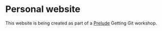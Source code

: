 # Personal website 

This website is being created as part of a [Prelude](https://prelude.tech/) Getting Git workshop.
